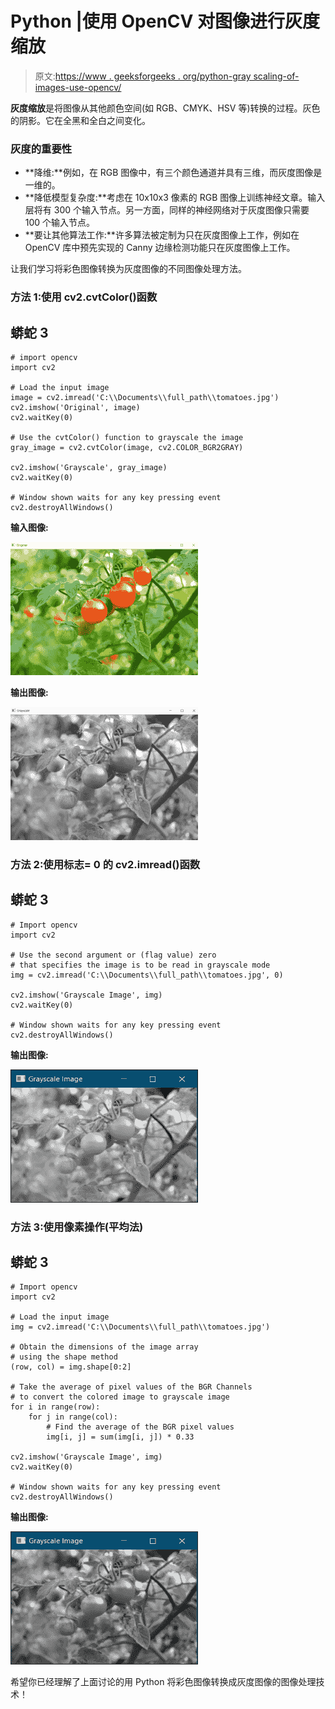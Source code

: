 # Python |使用 OpenCV 对图像进行灰度缩放

> 原文:[https://www . geeksforgeeks . org/python-gray scaling-of-images-use-opencv/](https://www.geeksforgeeks.org/python-grayscaling-of-images-using-opencv/)

**灰度缩放**是将图像从其他颜色空间(如 RGB、CMYK、HSV 等)转换的过程。灰色的阴影。它在全黑和全白之间变化。

### 灰度的重要性

*   **降维:**例如，在 RGB 图像中，有三个颜色通道并具有三维，而灰度图像是一维的。
*   **降低模型复杂度:**考虑在 10x10x3 像素的 RGB 图像上训练神经文章。输入层将有 300 个输入节点。另一方面，同样的神经网络对于灰度图像只需要 100 个输入节点。
*   **要让其他算法工作:**许多算法被定制为只在灰度图像上工作，例如在 OpenCV 库中预先实现的 Canny 边缘检测功能只在灰度图像上工作。

让我们学习将彩色图像转换为灰度图像的不同图像处理方法。

### 方法 1:使用 cv2.cvtColor()函数

## 蟒蛇 3

```
# import opencv
import cv2

# Load the input image
image = cv2.imread('C:\\Documents\\full_path\\tomatoes.jpg')
cv2.imshow('Original', image)
cv2.waitKey(0)

# Use the cvtColor() function to grayscale the image
gray_image = cv2.cvtColor(image, cv2.COLOR_BGR2GRAY)

cv2.imshow('Grayscale', gray_image)
cv2.waitKey(0) 

# Window shown waits for any key pressing event
cv2.destroyAllWindows()
```

**输入图像:**

![](img/d7d3863089d2a73a8e6e6e22707d4240.png)

**输出图像:**

![](img/26e9663e58ce08c6f1b3276964806ebd.png)

### 方法 2:使用标志= 0 的 cv2.imread()函数

## 蟒蛇 3

```
# Import opencv
import cv2

# Use the second argument or (flag value) zero
# that specifies the image is to be read in grayscale mode
img = cv2.imread('C:\\Documents\\full_path\\tomatoes.jpg', 0)

cv2.imshow('Grayscale Image', img)
cv2.waitKey(0)

# Window shown waits for any key pressing event
cv2.destroyAllWindows()
```

**输出图像:**

![](img/00d11ad1c0e4c9cbe785600a43bbe475.png)

### 方法 3:使用像素操作(平均法)

## 蟒蛇 3

```
# Import opencv
import cv2

# Load the input image
img = cv2.imread('C:\\Documents\\full_path\\tomatoes.jpg')

# Obtain the dimensions of the image array
# using the shape method
(row, col) = img.shape[0:2]

# Take the average of pixel values of the BGR Channels
# to convert the colored image to grayscale image
for i in range(row):
    for j in range(col):
        # Find the average of the BGR pixel values
        img[i, j] = sum(img[i, j]) * 0.33

cv2.imshow('Grayscale Image', img)
cv2.waitKey(0)

# Window shown waits for any key pressing event
cv2.destroyAllWindows()
```

**输出图像:**

![](img/174a6d80bb700378f58e98d836d8cb35.png)

希望你已经理解了上面讨论的用 Python 将彩色图像转换成灰度图像的图像处理技术！